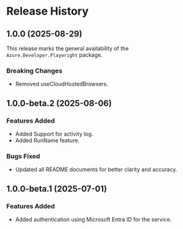 # Release History

## 1.0.0 (2025-08-29)

This release marks the general availability of the `Azure.Developer.Playwright` package.

### Breaking Changes

- Removed useCloudHostedBrowsers.

## 1.0.0-beta.2 (2025-08-06)

### Features Added

- Added Support for activity log.
- Added RunName feature.

### Bugs Fixed

- Updated all README documents for better clarity and accuracy.

## 1.0.0-beta.1 (2025-07-01)

### Features Added

- Added authentication using Microsoft Entra ID for the service.
